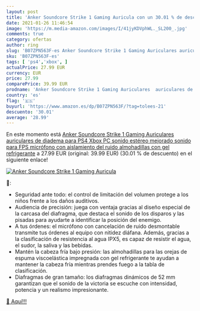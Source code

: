 ```yaml
---
layout: post
title: 'Anker Soundcore Strike 1 Gaming Auricula con un 30.01 % de descuento'
date: 2021-01-26 11:46:54
image: 'https://m.media-amazon.com/images/I/41jyKDVphWL._SL200_.jpg'
comments: true
category: ofertas
author: ring
slug: 'B07ZPN563F-es Anker Soundcore Strike 1 Gaming Auriculares auriculares de...'
sku: 'B07ZPN563F-es'
tags: [ 'ps4','xbox', ]
actualPrice: 27.99 EUR
currency: EUR
price: 27.99
comparePrice: 39.99 EUR
prodname: 'Anker Soundcore Strike 1 Gaming Auriculares  auriculares de diadema para PS4  Xbox  PC  sonido estéreo  mejorado sonido para FPS  micrófono con aislamiento del ruido  almohadillas con gel refrigerante'
country: 'es'
flag: '🇪🇸'
buyurl: 'https://www.amazon.es/dp/B07ZPN563F/?tag=tolees-21'
descuento: '30.01'
average: '28.99'
---
```


En este momento está [Anker Soundcore Strike 1 Gaming Auriculares  auriculares de diadema para PS4  Xbox  PC  sonido estéreo  mejorado sonido para FPS  micrófono con aislamiento del ruido  almohadillas con gel refrigerante](https://www.amazon.es/dp/B07ZPN563F/?tag=tolees-21) a 27.99 EUR (original: 39.99 EUR) (30.01 %  de descuento) en el siguiente enlace!

[![Anker Soundcore Strike 1 Gaming Auricula](https://m.media-amazon.com/images/I/41jyKDVphWL._SL200_.jpg)](https://www.amazon.es/dp/B07ZPN563F/?tag=tolees-21)

🔎:

- Seguridad ante todo: el control de limitación del volumen protege a los niños frente a los daños auditivos.
- Audiencia de precisión: juega con ventaja gracias al diseño especial de la carcasa del diafragma, que destaca el sonido de los disparos y las pisadas para ayudarte a identificar la posición del enemigo.
- A tus órdenes: el micrófono con cancelación de ruido desmontable transmite tus órdenes al equipo con nitidez diáfana. Además, gracias a la clasificación de resistencia al agua IPX5, es capaz de resistir el agua, el sudor, la saliva y las bebidas.
- Mantén la cabeza fría bajo presión: las almohadillas para las orejas de espuma viscoelástica impregnada con gel refrigerante te ayudan a mantener la cabeza fría mientras prendes fuego a la tabla de clasificación.
- Diafragmas de gran tamaño: los diafragmas dinámicos de 52 mm garantizan que el sonido de la victoria se escuche con intensidad, potencia y un realismo impresionante.

[🛒 Aquí!!!](https://www.amazon.es/dp/B07ZPN563F/?tag=tolees-21)

